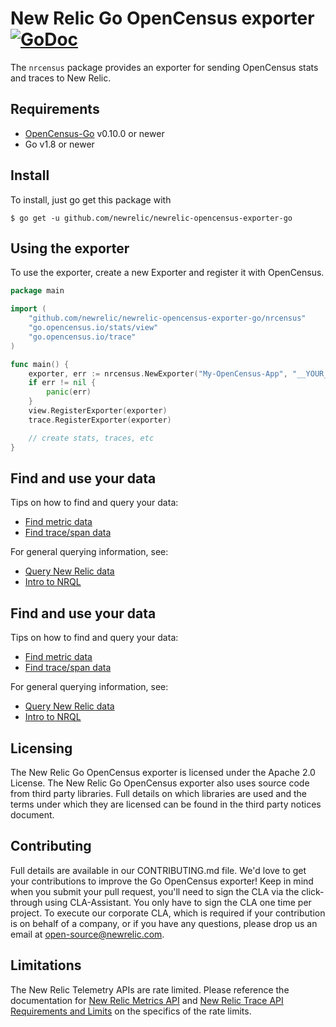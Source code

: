 # New Relic Go OpenCensus exporter [![GoDoc](https://godoc.org/github.com/newrelic/newrelic-opencensus-exporter-go/nrcensus?status.svg)](https://godoc.org/github.com/newrelic/newrelic-opencensus-exporter-go/nrcensus)
The `nrcensus` package provides an exporter for sending OpenCensus stats and
traces to New Relic.


## Requirements
* [OpenCensus-Go](https://github.com/census-instrumentation/opencensus-go) v0.10.0 or newer
* Go v1.8 or newer


## Install
To install, just go get this package with

```
$ go get -u github.com/newrelic/newrelic-opencensus-exporter-go
```

## Using the exporter
To use the exporter, create a new Exporter and register it with OpenCensus.

```go
package main

import (
    "github.com/newrelic/newrelic-opencensus-exporter-go/nrcensus"
    "go.opencensus.io/stats/view"
    "go.opencensus.io/trace"
)

func main() {
    exporter, err := nrcensus.NewExporter("My-OpenCensus-App", "__YOUR_NEW_RELIC_INSIGHTS_API_KEY__")
    if err != nil {
        panic(err)
    }
    view.RegisterExporter(exporter)
    trace.RegisterExporter(exporter)

    // create stats, traces, etc
}
```

## Find and use your data

Tips on how to find and query your data:
- [Find metric data](https://docs.newrelic.com/docs/data-ingest-apis/get-data-new-relic/metric-api/introduction-metric-api#find-data)
- [Find trace/span data](https://docs.newrelic.com/docs/understand-dependencies/distributed-tracing/trace-api/introduction-trace-api#view-data)

For general querying information, see:
- [Query New Relic data](https://docs.newrelic.com/docs/using-new-relic/data/understand-data/query-new-relic-data)
- [Intro to NRQL](https://docs.newrelic.com/docs/query-data/nrql-new-relic-query-language/getting-started/introduction-nrql)


## Find and use your data

Tips on how to find and query your data:

- [Find metric data](https://docs.newrelic.com/docs/data-ingest-apis/get-data-new-relic/metric-api/introduction-metric-api#find-data)
- [Find trace/span data](https://docs.newrelic.com/docs/understand-dependencies/distributed-tracing/trace-api/introduction-trace-api#view-data)

For general querying information, see:

- [Query New Relic data](https://docs.newrelic.com/docs/using-new-relic/data/understand-data/query-new-relic-data)
- [Intro to NRQL](https://docs.newrelic.com/docs/query-data/nrql-new-relic-query-language/getting-started/nrql-syntax-clauses-functions)


## Licensing
The New Relic Go OpenCensus exporter is licensed under the Apache 2.0 License.
The New Relic Go OpenCensus exporter also uses source code from third party
libraries. Full details on which libraries are used and the terms under which
they are licensed can be found in the third party notices document.


## Contributing
Full details are available in our CONTRIBUTING.md file. We'd love to get your
contributions to improve the Go OpenCensus exporter! Keep in mind when you
submit your pull request, you'll need to sign the CLA via the click-through
using CLA-Assistant. You only have to sign the CLA one time per project. To
execute our corporate CLA, which is required if your contribution is on
behalf of a company, or if you have any questions, please drop us an email at
open-source@newrelic.com.


## Limitations
The New Relic Telemetry APIs are rate limited. Please reference the
documentation for [New Relic Metrics
API](https://docs.newrelic.com/docs/introduction-new-relic-metric-api) and [New
Relic Trace API Requirements and
Limits](https://docs.newrelic.com/docs/apm/distributed-tracing/trace-api/trace-api-general-requirements-limits)
on the specifics of the rate limits.